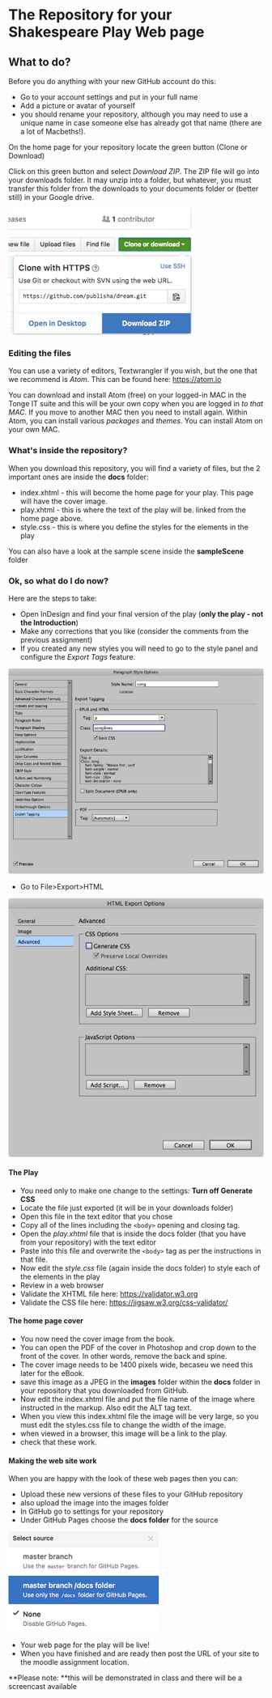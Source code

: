 # The Repository for your Shakespeare Play Web page
## What to do?

Before you do anything with your new GitHub account do this:

- Go to your account settings and put in your full name
- Add a picture or avatar of yourself
- you should rename your repository, although you may need to use a unique name in case someone else has already got that name (there are a lot of Macbeths!).

On the home page for your repository locate the green button (Clone or Download)

Click on this green button and select _Download ZIP_. The ZIP file will go into your downloads folder. It may unzip into a folder, but whatever, you must transfer this folder from the downloads to your documents folder or (better still) in your Google drive.

![Download ZIP from GitHub](images/2017/01/downloadfromGITHUB.png)

### Editing the files
You can use a variety of editors, Textwrangler if you wish, but the one that we recommend is _Atom_. This can be found here: https://atom.io

You can download and install Atom (free) on your logged-in MAC in the Tonge IT suite and this will be your own copy when you are logged in _to that MAC_. If you move to another MAC then you need to install again. Within Atom, you can install various _packages_ and _themes_. You can install Atom on your own MAC.

### What's inside the repository?
When you download this repository, you will find a variety of files, but the 2 important ones are inside the **docs** folder:

- index.xhtml - this will become the home page for your play. This page will have the cover image.
- play.xhtml - this is where the text of the play will be. linked from the home page above.
- style.css -  this is where you define the styles for the elements in the play

You can also have a look at the sample scene inside the **sampleScene** folder

### Ok, so what do I do now?
Here are the steps to take:

- Open InDesign and find your final version of the play (**only the play - not the Introduction**)
- Make any corrections that you like (consider the comments from the previous assignment)
- If you created any new styles you will need to go to the style panel and configure the _Export Tags_ feature.

![Export Tagging](images/2017/01/export_tagging.png)

- Go to File>Export>HTML

![Turn off Generate CSS in the Export Options](images/2017/01/noCSS_inExportHTML.png)

#### The Play

- You need only to make one change to the settings: **Turn off Generate CSS**
- Locate the file just exported (it will be in your downloads folder)
- Open this file in the text editor that you chose
- Copy all of the lines including the `<body>` opening and closing tag.
- Open the _play.xhtml_ file that is inside the docs folder (that you have from your repository) with the text editor
- Paste into this file and overwrite the `<body>` tag as per the instructions in that file.
- Now edit the _style.css_ file (again inside the docs folder) to style each of the elements in the play
- Review in a web browser
- Validate the XHTML file here: https://validator.w3.org
- Validate the CSS file here: https://jigsaw.w3.org/css-validator/

#### The home page cover
- You now need the cover image from the book.
- You can open the PDF of the cover in Photoshop and crop down to the front of the cover. In other words, remove the back and spine.
- The cover image needs to be 1400 pixels wide, becaseu we need this later for the eBook.
- save this image as a JPEG in the **images** folder within the **docs** folder in your repository that you downloaded from GitHub.
- Now edit the index.xhtml file and put the file name of the image where instructed in the markup. Also edit the ALT tag text.
- When you view this index.xhtml file the image will be very large, so you must edit the styles.css file to change the width of the image.
- when viewed in a browser, this image will be a link to the play.
- check that these work.

#### Making the web site work
When you are happy with the look of these web pages then you can:
- Upload these new versions of these files to your GitHub repository
- also upload the image into the images folder
- In GitHub go to settings for your repository
- Under GitHub Pages choose the **docs folder** for the source

![docs](images/2017/01/choose_docsfolder.png)

- Your web page for the play will be live!
- When you have finished and are ready then post the URL of your site to the moodle assignment location.

**Please note: **this will be demonstrated in class and there will be a screencast available
